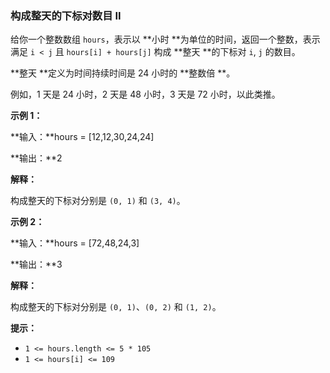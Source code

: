 ### 构成整天的下标对数目 II ###
给你一个整数数组 `hours`，表示以 **小时 **为单位的时间，返回一个整数，表示满足 `i < j` 且 `hours[i] + hours[j]` 构成 **整天 **的下标对 `i`, `j` 的数目。

**整天 **定义为时间持续时间是 24 小时的 **整数倍 **。

例如，1 天是 24 小时，2 天是 48 小时，3 天是 72 小时，以此类推。



**示例 1：**

**输入：**hours = [12,12,30,24,24]

**输出：**2

**解释：**

构成整天的下标对分别是 `(0, 1)` 和 `(3, 4)`。


**示例 2：**

**输入：**hours = [72,48,24,3]

**输出：**3

**解释：**

构成整天的下标对分别是 `(0, 1)`、`(0, 2)` 和 `(1, 2)`。




**提示：**

* `1 <= hours.length <= 5 * 105`
* `1 <= hours[i] <= 109`

